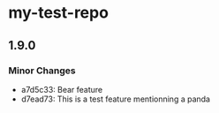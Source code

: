 # my-test-repo

## 1.9.0

### Minor Changes

- a7d5c33: Bear feature
- d7ead73: This is a test feature mentionning a panda
